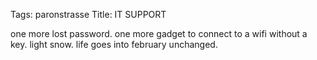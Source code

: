 Tags: paronstrasse
Title: IT SUPPORT
  
one more lost password. one more gadget to connect to a wifi without a key. light snow. life goes into february unchanged.